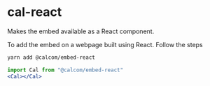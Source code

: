 # cal-react

Makes the embed available as a React component.

To add the embed on a webpage built using React. Follow the steps


```bash
yarn add @calcom/embed-react
```

```jsx
import Cal from "@calcom/embed-react"
<Cal></Cal>
```